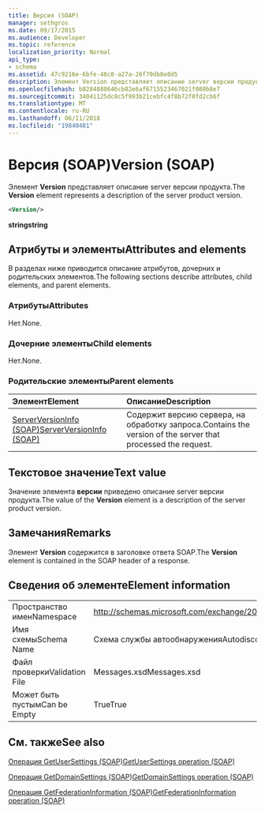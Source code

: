 ```yaml
---
title: Версия (SOAP)
manager: sethgros
ms.date: 09/17/2015
ms.audience: Developer
ms.topic: reference
localization_priority: Normal
api_type:
- schema
ms.assetid: 47c9216e-6bfe-48c8-a27a-26f70db8e8d5
description: Элемент Version представляет описание server версии продукта.
ms.openlocfilehash: b8284880646cb82e6af6715523467021f080b8e7
ms.sourcegitcommit: 34041125dc8c5f993b21cebfc4f8b72f0fd2cb6f
ms.translationtype: MT
ms.contentlocale: ru-RU
ms.lasthandoff: 06/11/2018
ms.locfileid: "19840481"
---
```

# <a name="version-soap"></a><span data-ttu-id="9255b-103">Версия (SOAP)</span><span class="sxs-lookup"><span data-stu-id="9255b-103">Version (SOAP)</span></span>

<span data-ttu-id="9255b-104">Элемент **Version** представляет описание server версии продукта.</span><span class="sxs-lookup"><span data-stu-id="9255b-104">The **Version** element represents a description of the server product version.</span></span> 
  
```XML
<Version/>
```

 <span data-ttu-id="9255b-105">**string**</span><span class="sxs-lookup"><span data-stu-id="9255b-105">**string**</span></span>
## <a name="attributes-and-elements"></a><span data-ttu-id="9255b-106">Атрибуты и элементы</span><span class="sxs-lookup"><span data-stu-id="9255b-106">Attributes and elements</span></span>

<span data-ttu-id="9255b-107">В разделах ниже приводится описание атрибутов, дочерних и родительских элементов.</span><span class="sxs-lookup"><span data-stu-id="9255b-107">The following sections describe attributes, child elements, and parent elements.</span></span>
  
### <a name="attributes"></a><span data-ttu-id="9255b-108">Атрибуты</span><span class="sxs-lookup"><span data-stu-id="9255b-108">Attributes</span></span>

<span data-ttu-id="9255b-109">Нет.</span><span class="sxs-lookup"><span data-stu-id="9255b-109">None.</span></span>
  
### <a name="child-elements"></a><span data-ttu-id="9255b-110">Дочерние элементы</span><span class="sxs-lookup"><span data-stu-id="9255b-110">Child elements</span></span>

<span data-ttu-id="9255b-111">Нет.</span><span class="sxs-lookup"><span data-stu-id="9255b-111">None.</span></span>
  
### <a name="parent-elements"></a><span data-ttu-id="9255b-112">Родительские элементы</span><span class="sxs-lookup"><span data-stu-id="9255b-112">Parent elements</span></span>

|<span data-ttu-id="9255b-113">**Элемент**</span><span class="sxs-lookup"><span data-stu-id="9255b-113">**Element**</span></span>|<span data-ttu-id="9255b-114">**Описание**</span><span class="sxs-lookup"><span data-stu-id="9255b-114">**Description**</span></span>|
|:-----|:-----|
|[<span data-ttu-id="9255b-115">ServerVersionInfo (SOAP)</span><span class="sxs-lookup"><span data-stu-id="9255b-115">ServerVersionInfo (SOAP)</span></span>](serverversioninfo-soap.md) <br/> |<span data-ttu-id="9255b-116">Содержит версию сервера, на обработку запроса.</span><span class="sxs-lookup"><span data-stu-id="9255b-116">Contains the version of the server that processed the request.</span></span>  <br/> |
   
## <a name="text-value"></a><span data-ttu-id="9255b-117">Текстовое значение</span><span class="sxs-lookup"><span data-stu-id="9255b-117">Text value</span></span>

<span data-ttu-id="9255b-118">Значение элемента **версии** приведено описание server версии продукта.</span><span class="sxs-lookup"><span data-stu-id="9255b-118">The value of the **Version** element is a description of the server product version.</span></span> 
  
## <a name="remarks"></a><span data-ttu-id="9255b-119">Замечания</span><span class="sxs-lookup"><span data-stu-id="9255b-119">Remarks</span></span>

<span data-ttu-id="9255b-120">Элемент **Version** содержится в заголовке ответа SOAP.</span><span class="sxs-lookup"><span data-stu-id="9255b-120">The **Version** element is contained in the SOAP header of a response.</span></span> 
  
## <a name="element-information"></a><span data-ttu-id="9255b-121">Сведения об элементе</span><span class="sxs-lookup"><span data-stu-id="9255b-121">Element information</span></span>

|||
|:-----|:-----|
|<span data-ttu-id="9255b-122">Пространство имен</span><span class="sxs-lookup"><span data-stu-id="9255b-122">Namespace</span></span>  <br/> |http://schemas.microsoft.com/exchange/2010/Autodiscover  <br/> |
|<span data-ttu-id="9255b-123">Имя схемы</span><span class="sxs-lookup"><span data-stu-id="9255b-123">Schema Name</span></span>  <br/> |<span data-ttu-id="9255b-124">Схема службы автообнаружения</span><span class="sxs-lookup"><span data-stu-id="9255b-124">Autodiscover schema</span></span>  <br/> |
|<span data-ttu-id="9255b-125">Файл проверки</span><span class="sxs-lookup"><span data-stu-id="9255b-125">Validation File</span></span>  <br/> |<span data-ttu-id="9255b-126">Messages.xsd</span><span class="sxs-lookup"><span data-stu-id="9255b-126">Messages.xsd</span></span>  <br/> |
|<span data-ttu-id="9255b-127">Может быть пустым</span><span class="sxs-lookup"><span data-stu-id="9255b-127">Can be Empty</span></span>  <br/> |<span data-ttu-id="9255b-128">True</span><span class="sxs-lookup"><span data-stu-id="9255b-128">True</span></span>  <br/> |
   
## <a name="see-also"></a><span data-ttu-id="9255b-129">См. также</span><span class="sxs-lookup"><span data-stu-id="9255b-129">See also</span></span>



[<span data-ttu-id="9255b-130">Операция GetUserSettings (SOAP)</span><span class="sxs-lookup"><span data-stu-id="9255b-130">GetUserSettings operation (SOAP)</span></span>](getusersettings-operation-soap.md)
  
[<span data-ttu-id="9255b-131">Операция GetDomainSettings (SOAP)</span><span class="sxs-lookup"><span data-stu-id="9255b-131">GetDomainSettings operation (SOAP)</span></span>](getdomainsettings-operation-soap.md)
  
[<span data-ttu-id="9255b-132">Операция GetFederationInformation (SOAP)</span><span class="sxs-lookup"><span data-stu-id="9255b-132">GetFederationInformation operation (SOAP)</span></span>](getfederationinformation-operation-soap.md)

